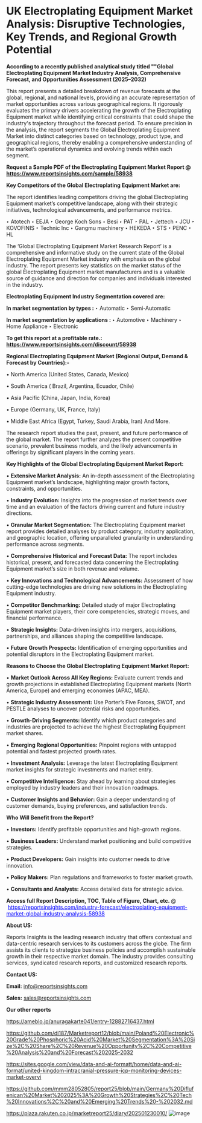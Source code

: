# UK Electroplating Equipment Market Analysis: Disruptive Technologies, Key Trends, and Regional Growth Potential

<strong>According to a recently published analytical study titled ""Global Electroplating Equipment Market Industry Analysis, Comprehensive Forecast, and Opportunities Assessment (2025–2032)</strong>

This report presents a detailed breakdown of revenue forecasts at the global, regional, and national levels, providing an accurate representation of market opportunities across various geographical regions. It rigorously evaluates the primary drivers accelerating the growth of the Electroplating Equipment market while identifying critical constraints that could shape the industry's trajectory throughout the forecast period. To ensure precision in the analysis, the report segments the Global Electroplating Equipment Market into distinct categories based on technology, product type, and geographical regions, thereby enabling a comprehensive understanding of the market’s operational dynamics and evolving trends within each segment.

<strong>Request a Sample PDF of the Electroplating Equipment Market Report </strong><strong>@<a href=https://www.reportsinsights.com/sample/58938 style=color:#0000ff;> https://www.reportsinsights.com/sample/58938</a></strong></font>

<strong>Key Competitors of the Global Electroplating Equipment Market are:</strong>

The report identifies leading competitors driving the global Electroplating Equipment market’s competitive landscape, along with their strategic initiatives, technological advancements, and performance metrics.

‣ Atotech
‣ EEJA
‣ George Koch Sons
‣ Besi
‣ PAT
‣ PAL
‣ Jettech
‣ JCU
‣ KOVOFINIS
‣ Technic Inc
‣ Gangmu machinery
‣ HEKEDA
‣ STS
‣ PENC
‣ HL

The ‘Global Electroplating Equipment Market Research Report’ is a comprehensive and informative study on the current state of the Global Electroplating Equipment Market industry with emphasis on the global industry. The report presents key statistics on the market status of the global Electroplating Equipment market manufacturers and is a valuable source of guidance and direction for companies and individuals interested in the industry.

<strong>Electroplating Equipment Industry Segmentation covered are:</strong>

<strong>In market segmentation by types : </strong>
‣ Automatic
‣ Semi-Automatic

<strong>In market segmentation by applications : </strong>
‣ Automotive
‣ Machinery
‣ Home Appliance
‣ Electronic

<strong>To get this report at a profitable rate.: <a href=https://www.reportsinsights.com/discount/58938 style=color:#0000ff;>https://www.reportsinsights.com/discount/58938</a></strong></font>

<strong>Regional Electroplating Equipment Market (Regional Output, Demand &amp; Forecast by Countries):-</strong>

• North America (United States, Canada, Mexico)

• South America ( Brazil, Argentina, Ecuador, Chile)

• Asia Pacific (China, Japan, India, Korea)

• Europe (Germany, UK, France, Italy)

• Middle East Africa (Egypt, Turkey, Saudi Arabia, Iran) And More.

The research report studies the past, present, and future performance of the global market. The report further analyzes the present competitive scenario, prevalent business models, and the likely advancements in offerings by significant players in the coming years.

<strong>Key Highlights of the Global Electroplating Equipment Market Report:</strong>

• <strong>Extensive Market Analysis:</strong> An in-depth assessment of the Electroplating Equipment market’s landscape, highlighting major growth factors, constraints, and opportunities.

• <strong>Industry Evolution:</strong> Insights into the progression of market trends over time and an evaluation of the factors driving current and future industry directions.

• <strong>Granular Market Segmentation:</strong> The Electroplating Equipment market report provides detailed analyses by product category, industry application, and geographic location, offering unparalleled granularity in understanding performance across segments.

• <strong>Comprehensive Historical and Forecast Data:</strong> The report includes historical, present, and forecasted data concerning the Electroplating Equipment market’s size in both revenue and volume.

• <strong>Key Innovations and Technological Advancements:</strong> Assessment of how cutting-edge technologies are driving new solutions in the Electroplating Equipment industry.

• <strong>Competitor Benchmarking:</strong> Detailed study of major Electroplating Equipment market players, their core competencies, strategic moves, and financial performance.

• <strong>Strategic Insights:</strong> Data-driven insights into mergers, acquisitions, partnerships, and alliances shaping the competitive landscape.

• <strong>Future Growth Prospects:</strong> Identification of emerging opportunities and potential disruptors in the Electroplating Equipment market.

<strong>Reasons to Choose the Global Electroplating Equipment Market Report:</strong>

• <strong>Market Outlook Across All Key Regions:</strong> Evaluate current trends and growth projections in established Electroplating Equipment markets (North America, Europe) and emerging economies (APAC, MEA).

• <strong>Strategic Industry Assessment:</strong> Use Porter’s Five Forces, SWOT, and PESTLE analyses to uncover potential risks and opportunities.

• <strong>Growth-Driving Segments:</strong> Identify which product categories and industries are projected to achieve the highest Electroplating Equipment market shares.

• <strong>Emerging Regional Opportunities:</strong> Pinpoint regions with untapped potential and fastest projected growth rates.

• <strong>Investment Analysis:</strong> Leverage the latest Electroplating Equipment market insights for strategic investments and market entry.

• <strong>Competitive Intelligence:</strong> Stay ahead by learning about strategies employed by industry leaders and their innovation roadmaps.

• <strong>Customer Insights and Behavior:</strong> Gain a deeper understanding of customer demands, buying preferences, and satisfaction trends.

<strong>Who Will Benefit from the Report?</strong>

• <strong>Investors:</strong> Identify profitable opportunities and high-growth regions.

• <strong>Business Leaders:</strong> Understand market positioning and build competitive strategies.

• <strong>Product Developers:</strong> Gain insights into customer needs to drive innovation.

• <strong>Policy Makers:</strong> Plan regulations and frameworks to foster market growth.

• <strong>Consultants and Analysts:</strong> Access detailed data for strategic advice.
</ul>
<strong>Access full Report Description, TOC, Table of Figure, Chart, etc. </strong>@  <a href=https://reportsinsights.com/industry-forecast/electroplating-equipment-market-global-industry-analysis-58938 style=color:#0000ff;>https://reportsinsights.com/industry-forecast/electroplating-equipment-market-global-industry-analysis-58938</a></font>

<strong><strong>About US</strong>:</strong>

Reports Insights is the leading research industry that offers contextual and data-centric research services to its customers across the globe. The firm assists its clients to strategize business policies and accomplish sustainable growth in their respective market domain. The industry provides consulting services, syndicated research reports, and customized research reports.

<strong>Contact US:</strong>

<p class=""""><b>Email:</b> <a href=mailto:info@reportsinsights.com>info@reportsinsights.com</a></p>
<p class=""""><b>Sales:</b> <a href=mailto:sales@reportsinsights.com>sales@reportsinsights.com</a></p>

<strong>Our other reports</strong>

<a href=https://ameblo.jp/anuragakarte041/entry-12882716437.html>https://ameblo.jp/anuragakarte041/entry-12882716437.html</a>

<a href=https://github.com/di187/Marketreport12/blob/main/Poland%20Electronic%20Grade%20Phosphoric%20Acid%20Market%20Segmentation%3A%20Size%2C%20Share%2C%20Revenue%20Opportunity%2C%20Competitive%20Analysis%20and%20Forecast%202025-2032>https://github.com/di187/Marketreport12/blob/main/Poland%20Electronic%20Grade%20Phosphoric%20Acid%20Market%20Segmentation%3A%20Size%2C%20Share%2C%20Revenue%20Opportunity%2C%20Competitive%20Analysis%20and%20Forecast%202025-2032</a>

<a href=https://sites.google.com/view/data-and-ai-formatt/home/data-and-ai-format/united-kingdom-intracranial-pressure-icp-monitoring-devices-market-overvi>https://sites.google.com/view/data-and-ai-formatt/home/data-and-ai-format/united-kingdom-intracranial-pressure-icp-monitoring-devices-market-overvi</a>

<a href=https://github.com/mmm28052805/report25/blob/main/Germany%20Diflufenican%20Market%202025%3A%20Growth%20Strategies%2C%20Tech%20Innovations%2C%20and%20Emerging%20Trends%20-%202032.md>https://github.com/mmm28052805/report25/blob/main/Germany%20Diflufenican%20Market%202025%3A%20Growth%20Strategies%2C%20Tech%20Innovations%2C%20and%20Emerging%20Trends%20-%202032.md</a>

<a href=https://plaza.rakuten.co.jp/marketreport25/diary/202501230010/>https://plaza.rakuten.co.jp/marketreport25/diary/202501230010/</a>
![image](https://github.com/user-attachments/assets/034868d2-576b-4d26-8f36-4daa6e1f3c6c)
